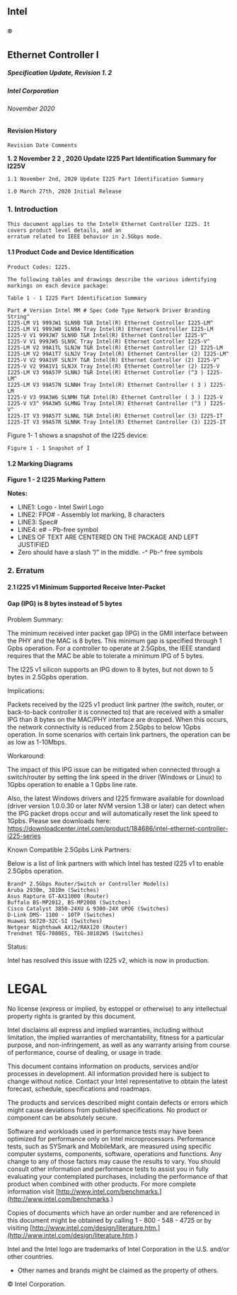 ## Intel

### ®

## Ethernet Controller I

##### Specification Update, Revision 1. 2

##### Intel Corporation

###### November 2020


#### Revision History

```
Revision Date Comments
```
**1. 2 November 2 2 , 2020 Update I225 Part Identification Summary for I225V**

```
1.1 November 2nd, 2020 Update I225 Part Identification Summary
```
```
1.0 March 27th, 2020 Initial Release
```

### 1. Introduction

```
This document applies to the Intel® Ethernet Controller I225. It covers product level details, and an
erratum related to IEEE behavior in 2.5Gbps mode.
```
#### 1.1 Product Code and Device Identification

```
Product Codes: I225.
```
```
The following tables and drawings describe the various identifying markings on each device package:
```
```
Table 1 - 1 I225 Part Identification Summary
```
```
Part # Version Intel MM # Spec Code Type Network Driver Branding String^
I225-LM V1 999JW1 SLN9B T&R Intel(R) Ethernet Controller I225-LM^
I225-LM V1 999JW0 SLN9A Tray Intel(R) Ethernet Controller I225-LM
I225-V V1 999JW7 SLN9D T&R Intel(R) Ethernet Controller I225-V^
I225-V V1 999JW5 SLN9C Tray Intel(R) Ethernet Controller I225-V^
I225-LM V2 99A1TL SLNJW T&R Intel(R) Ethernet Controller (2) I225-LM
I225-LM V2 99A1T7 SLNJV Tray Intel(R) Ethernet Controller (2) I225-LM^
I225-V V2 99A1VF SLNJY T&R Intel(R) Ethernet Controller (2) I225-V^
I225-V V2 99A1V1 SLNJX Tray Intel(R) Ethernet Controller (2) I225-V
I225-LM V3 99A57P SLNNJ T&R Intel(R) Ethernet Controller (^3 ) I225-LM^
I225-LM V3 99A57N SLNNH Tray Intel(R) Ethernet Controller ( 3 ) I225-LM
I225-V V3 99A3W6 SLNMH T&R Intel(R) Ethernet Controller ( 3 ) I225-V
I225-V V3^ 99A3W5 SLMNG Tray Intel(R) Ethernet Controller (^3 ) I225-V^
I225-IT V3 99A57T SLNNL T&R Intel(R) Ethernet Controller (3) I225-IT
I225-IT V3 99A57R SLNNK Tray Intel(R) Ethernet Controller (3) I225-IT
```
Figure 1- 1 shows a snapshot of the I225 device:

```
Figure 1 - 1 Snapshot of I
```

#### 1.2 Marking Diagrams

**Figure 1 - 2 I225 Marking Pattern**

**Notes:**

- LINE1: Logo - Intel Swirl Logo
- LINE2: FPO# - Assembly lot marking, 8 characters
- LINE3: Spec#
- LINE4: e# - Pb-free symbol
- LINES OF TEXT ARE CENTERED ON THE PACKAGE AND LEFT JUSTIFIED
- Zero should have a slash ”/” in the middle.
    -^ Pb-^ free symbols


### 2. Erratum

#### 2.1 I225 v1 Minimum Supported Receive Inter-Packet

#### Gap (IPG) is 8 bytes instead of 5 bytes

Problem Summary:

The minimum received inter packet gap (IPG) in the GMII interface between the PHY and the MAC is 8
bytes. This minimum gap is specified through 1 Gpbs operation. For a controller to operate at 2.5Gpbs,
the IEEE standard requires that the MAC be able to tolerate a minimum IPG of 5 bytes.

The I225 v1 silicon supports an IPG down to 8 bytes, but not down to 5 bytes in 2.5Gpbs operation.

Implications:

Packets received by the I225 v1 product link partner (the switch, router, or back-to-back
controller it is connected to) that are received with a smaller IPG than 8 bytes on the MAC/PHY
interface are dropped. When this occurs, the network connectivity is reduced from 2.5Gpbs to
below 1Gpbs operation. In some scenarios with certain link partners, the operation can be as
low as 1-10Mbps.

Workaround:

The impact of this IPG issue can be mitigated when connected through a switch/router by setting the
link speed in the driver (Windows or Linux) to 1Gpbs operation to enable a 1 Gpbs line rate.

Also, the latest Windows drivers and I225 firmware available for download (driver version 1.0.0.30 or
later NVM version 1.38 or later) can detect when the IPG packet drops occur and will automatically
reset the link speed to 1Gpbs. Please see downloads here:
https://downloadcenter.intel.com/product/184686/intel-ethernet-controller-i225-series

Known Compatible 2.5Gpbs Link Partners:

Below is a list of link partners with which Intel has tested I225 v1 to enable 2.5Gpbs operation.

```
Brand* 2.5Gbps Router/Switch or Controller Model(s)
Aruba 2930m, 3810m (Switches)
Asus Rapture GT-AX11000 (Router)
Buffalo BS-MP2012, BS-MP2008 (Switches)
Cisco Catalyst 3850-24XU & 9300-24X UPOE (Switches)
D-Link DMS- 1100 - 10TP (Switches)
Huawei S6720-32C-SI (Switches)
Netgear Nighthawk AX12/RAX120 (Router)
Trendnet TEG-7080ES, TEG-30102WS (Switches)
```
Status:

Intel has resolved this issue with I225 v2, which is now in production.


# LEGAL

No license (express or implied, by estoppel or otherwise) to any intellectual property rights is granted
by this document.

Intel disclaims all express and implied warranties, including without limitation, the implied warranties of
merchantability, fitness for a particular purpose, and non-infringement, as well as any warranty arising
from course of performance, course of dealing, or usage in trade.

This document contains information on products, services and/or processes in development. All
information provided here is subject to change without notice. Contact your Intel representative to
obtain the latest forecast, schedule, specifications and roadmaps.

The products and services described might contain defects or errors which might cause deviations from
published specifications. No product or component can be absolutely secure.

Software and workloads used in performance tests may have been optimized for performance only on
Intel microprocessors. Performance tests, such as SYSmark and MobileMark, are measured using
specific computer systems, components, software, operations and functions. Any change to any of
those factors may cause the results to vary. You should consult other information and performance
tests to assist you in fully evaluating your contemplated purchases, including the performance of that
product when combined with other products. For more complete information visit
[http://www.intel.com/benchmarks.](http://www.intel.com/benchmarks.)

Copies of documents which have an order number and are referenced in this document might be
obtained by calling 1 - 800 - 548 - 4725 or by visiting [http://www.intel.com/design/literature.htm.](http://www.intel.com/design/literature.htm.)

Intel and the Intel logo are trademarks of Intel Corporation in the U.S. and/or other countries.

* Other names and brands might be claimed as the property of others.

© Intel Corporation.



